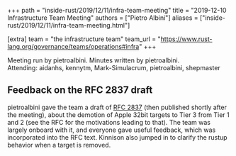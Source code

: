+++
path = "inside-rust/2019/12/11/infra-team-meeting"
title = "2019-12-10 Infrastructure Team Meeting"
authors = ["Pietro Albini"]
aliases = ["inside-rust/2019/12/11/infra-team-meeting.html"]

[extra]
team = "the infrastructure team"
team_url = "https://www.rust-lang.org/governance/teams/operations#infra"
+++

Meeting run by pietroalbini. Minutes written by pietroalbini.  
Attending: aidanhs, kennytm, Mark-Simulacrum, pietroalbini, shepmaster

## Feedback on the RFC 2837 draft

pietroalbini gave the team a draft of [RFC
2837](https://github.com/rust-lang/rfcs/pull/2837) (then published shortly
after the meeting), about the demotion of Apple 32bit targets to Tier 3 from
Tier 1 and 2 (see the RFC for the motivations leading to that). The team was
largely onboard with it, and everyone gave useful feedback, which was
incorporated into the RFC text. Kinnison also jumped in to clarify the rustup
behavior when a target is removed.
